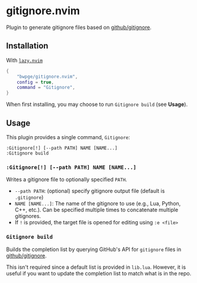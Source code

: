 # gitignore.nvim

Plugin to generate gitignore files based on [github/gitignore](https://github.com/github/gitignore).

## Installation

With [`lazy.nvim`](https://github.com/folke/lazy.nvim)

```lua
{
    "bwpge/gitignore.nvim",
    config = true,
    command = "Gitignore",
}
```

When first installing, you may choose to run `Gitignore build` (see **Usage**).

## Usage

This plugin provides a single command, `Gitignore`:

```
:Gitignore[!] [--path PATH] NAME [NAME...]
:Gitignore build
```

### `:Gitignore[!] [--path PATH] NAME [NAME...]`

Writes a gitignore file to optionally specified `PATH`.

- `--path PATH`: (optional) specify gitignore output file (default is `.gitignore`)
- `NAME [NAME...]`: The name of the gitignore to use (e.g., Lua, Python, C++, etc.). Can be specified multiple times to concatenate multiple gitignores.
- If `!` is provided, the target file is opened for editing using `:e <file>`

### `Gitignore build`

Builds the completion list by querying GitHub's API for `gitignore` files in [github/gitignore](https://github.com/github/gitignore).

This isn't required since a default list is provided in `lib.lua`. However, it is useful if you want to update the completion list to match what is in the repo.

